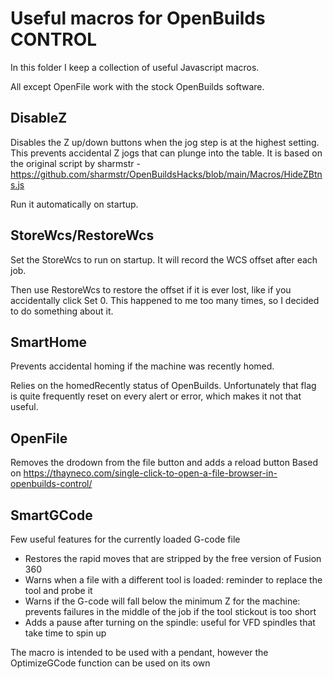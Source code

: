 # Useful macros for OpenBuilds CONTROL

In this folder I keep a collection of useful Javascript macros.

All except OpenFile work with the stock OpenBuilds software.

## DisableZ
Disables the Z up/down buttons when the jog step is at the highest setting.
This prevents accidental Z jogs that can plunge into the table.
It is based on the original script by sharmstr - https://github.com/sharmstr/OpenBuildsHacks/blob/main/Macros/HideZBtns.js

Run it automatically on startup.

## StoreWcs/RestoreWcs
Set the StoreWcs to run on startup. It will record the WCS offset after each job.

Then use RestoreWcs to restore the offset if it is ever lost, like if you accidentally click Set 0. This happened to me too many times, so I decided to do something about it.

## SmartHome
Prevents accidental homing if the machine was recently homed.

Relies on the homedRecently status of OpenBuilds. Unfortunately that flag is quite frequently reset on every alert or error, which makes it not that useful.

## OpenFile
Removes the drodown from the file button and adds a reload button
Based on https://thayneco.com/single-click-to-open-a-file-browser-in-openbuilds-control/

## SmartGCode
Few useful features for the currently loaded G-code file
* Restores the rapid moves that are stripped by the free version of Fusion 360
* Warns when a file with a different tool is loaded: reminder to replace the tool and probe it
* Warns if the G-code will fall below the minimum Z for the machine: prevents failures in the middle of the job if the tool stickout is too short
* Adds a pause after turning on the spindle: useful for VFD spindles that take time to spin up

The macro is intended to be used with a pendant, however the OptimizeGCode function can be used on its own
